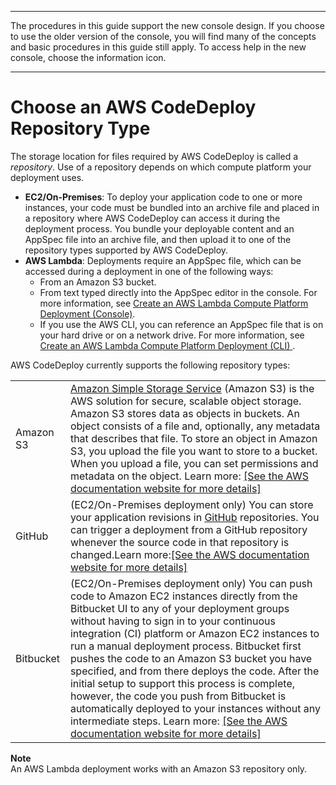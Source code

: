 --------

 The procedures in this guide support the new console design\. If you choose to use the older version of the console, you will find many of the concepts and basic procedures in this guide still apply\. To access help in the new console, choose the information icon\. 

--------

# Choose an AWS CodeDeploy Repository Type<a name="application-revisions-repository-type"></a>

The storage location for files required by AWS CodeDeploy is called a *repository*\. Use of a repository depends on which compute platform your deployment uses\.
+ **EC2/On\-Premises**: To deploy your application code to one or more instances, your code must be bundled into an archive file and placed in a repository where AWS CodeDeploy can access it during the deployment process\. You bundle your deployable content and an AppSpec file into an archive file, and then upload it to one of the repository types supported by AWS CodeDeploy\.
+ **AWS Lambda**: Deployments require an AppSpec file, which can be accessed during a deployment in one of the following ways: 
  +  From an Amazon S3 bucket\. 
  +  From text typed directly into the AppSpec editor in the console\. For more information, see [Create an AWS Lambda Compute Platform Deployment \(Console\)](deployments-create-console-lambda.md)\. 
  +  If you use the AWS CLI, you can reference an AppSpec file that is on your hard drive or on a network drive\. For more information, see [ Create an AWS Lambda Compute Platform Deployment \(CLI\) ](deployments-create-lambda-cli.md)\. 

AWS CodeDeploy currently supports the following repository types: 


|  |  | 
| --- |--- |
| Amazon S3 | [Amazon Simple Storage Service](https://docs.aws.amazon.com/AmazonS3/latest/gsg/) \(Amazon S3\) is the AWS solution for secure, scalable object storage\. Amazon S3 stores data as objects in buckets\. An object consists of a file and, optionally, any metadata that describes that file\. To store an object in Amazon S3, you upload the file you want to store to a bucket\. When you upload a file, you can set permissions and metadata on the object\. Learn more: [\[See the AWS documentation website for more details\]](http://docs.aws.amazon.com/codedeploy/latest/userguide/application-revisions-repository-type.html) | 
| GitHub | \(EC2/On\-Premises deployment only\) You can store your application revisions in [GitHub](http://www.github.com) repositories\. You can trigger a deployment from a GitHub repository whenever the source code in that repository is changed\.Learn more:[\[See the AWS documentation website for more details\]](http://docs.aws.amazon.com/codedeploy/latest/userguide/application-revisions-repository-type.html) | 
| Bitbucket |  \(EC2/On\-Premises deployment only\) You can push code to Amazon EC2 instances directly from the Bitbucket UI to any of your deployment groups without having to sign in to your continuous integration \(CI\) platform or Amazon EC2 instances to run a manual deployment process\. Bitbucket first pushes the code to an Amazon S3 bucket you have specified, and from there deploys the code\. After the initial setup to support this process is complete, however, the code you push from Bitbucket is automatically deployed to your instances without any intermediate steps\. Learn more:  [\[See the AWS documentation website for more details\]](http://docs.aws.amazon.com/codedeploy/latest/userguide/application-revisions-repository-type.html)  | 

**Note**  
An AWS Lambda deployment works with an Amazon S3 repository only\.